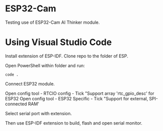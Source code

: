 # ESP32-Cam
Testing use of ESP32-Cam AI Thinker module.

# Using Visual Studio Code
Install extension of ESP-IDF.
Clone repo to the folder of ESP.

Open PowerShell within folder and run:
```
code .
```

Connect ESP32 module.

Open config tool - RTCIO config - Tick "Support array 'rtc_gpio_desc' for ESP32
Open config tool - ESP32 Specific - Tick "Support for external, SPI-connected RAM'

Select serial port with extension.

Then use ESP-IDF extension to build, flash and open serial monitor.
